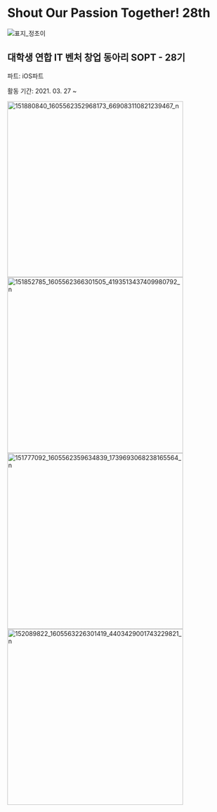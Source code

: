 # Shout Our Passion Together! 28th

![표지_정초이](https://user-images.githubusercontent.com/60260284/113490340-36661680-9504-11eb-81c4-743cec361008.png)

## 대학생 연합 IT 벤처 창업 동아리 SOPT - 28기

파트: iOS파트

활동 기간: 2021. 03. 27 ~

<img src="https://user-images.githubusercontent.com/28949235/114292447-9e4ecb00-9ac9-11eb-8d0d-25ca12d2f61c.jpg" alt="151880840_1605562352968173_669083110821239467_n" style="width:400px;" /><img src="https://user-images.githubusercontent.com/28949235/114292446-9d1d9e00-9ac9-11eb-91d2-f33a4fd20e5f.jpg" alt="151852785_1605562366301505_4193513437409980792_n" style="width:400px" /><img src="https://user-images.githubusercontent.com/28949235/114292444-9b53da80-9ac9-11eb-9b3a-2643de66a0a6.jpg" alt="151777092_1605562359634839_1739693068238165564_n" width=400px /><img src="https://user-images.githubusercontent.com/28949235/114292449-9ee76180-9ac9-11eb-9a69-28239dcfd9ff.jpg" alt="152089822_1605563226301419_4403429001743229821_n" style="width:400px;" />

